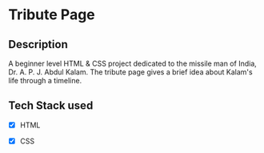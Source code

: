 # Tribute Page

## Description
A beginner level HTML & CSS project dedicated to the missile man of India, Dr. A. P. J. Abdul Kalam. The tribute page gives a brief idea about Kalam's life through a timeline. 

## Tech Stack used

- [X] HTML

- [X] CSS
